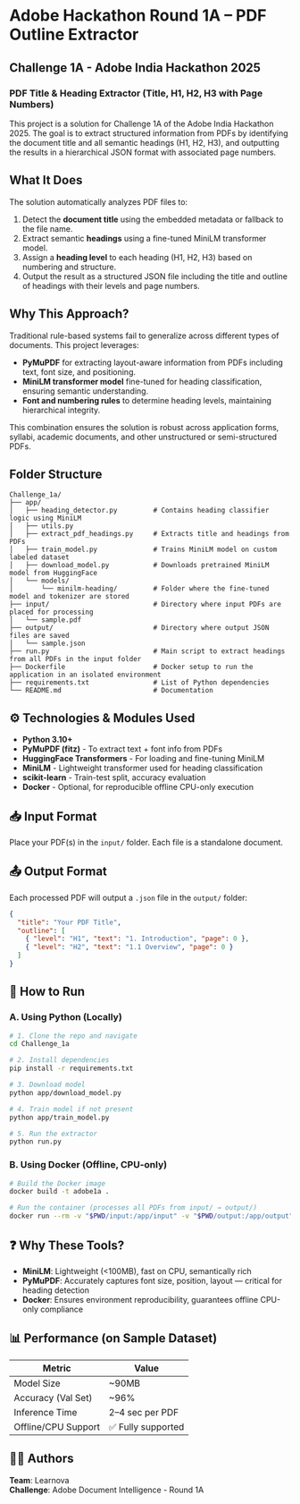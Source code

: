 # Adobe Hackathon Round 1A – PDF Outline Extractor

## Challenge 1A - Adobe India Hackathon 2025
### PDF Title & Heading Extractor (Title, H1, H2, H3 with Page Numbers)

This project is a solution for Challenge 1A of the Adobe India Hackathon 2025. The goal is to extract structured information from PDFs by identifying the document title and all semantic headings (H1, H2, H3), and outputting the results in a hierarchical JSON format with associated page numbers.

## What It Does

The solution automatically analyzes PDF files to:
1. Detect the **document title** using the embedded metadata or fallback to the file name.
2. Extract semantic **headings** using a fine-tuned MiniLM transformer model.
3. Assign a **heading level** to each heading (H1, H2, H3) based on numbering and structure.
4. Output the result as a structured JSON file including the title and outline of headings with their levels and page numbers.

## Why This Approach?

Traditional rule-based systems fail to generalize across different types of documents. This project leverages:
- **PyMuPDF** for extracting layout-aware information from PDFs including text, font size, and positioning.
- **MiniLM transformer model** fine-tuned for heading classification, ensuring semantic understanding.
- **Font and numbering rules** to determine heading levels, maintaining hierarchical integrity.

This combination ensures the solution is robust across application forms, syllabi, academic documents, and other unstructured or semi-structured PDFs.

## Folder Structure

```
Challenge_1a/
├── app/
│   ├── heading_detector.py         # Contains heading classifier logic using MiniLM
│   ├── utils.py
│   ├── extract_pdf_headings.py     # Extracts title and headings from PDFs
│   ├── train_model.py              # Trains MiniLM model on custom labeled dataset
│   ├── download_model.py           # Downloads pretrained MiniLM model from HuggingFace
│   └── models/
│       └── minilm-heading/         # Folder where the fine-tuned model and tokenizer are stored
├── input/                          # Directory where input PDFs are placed for processing
│   └── sample.pdf
├── output/                         # Directory where output JSON files are saved
│   └── sample.json
├── run.py                          # Main script to extract headings from all PDFs in the input folder
├── Dockerfile                      # Docker setup to run the application in an isolated environment
├── requirements.txt                # List of Python dependencies
└── README.md                       # Documentation
```

## ⚙️ Technologies & Modules Used
- **Python 3.10+**
- **PyMuPDF (fitz)** - To extract text + font info from PDFs
- **HuggingFace Transformers** - For loading and fine-tuning MiniLM
- **MiniLM** - Lightweight transformer used for heading classification
- **scikit-learn** - Train-test split, accuracy evaluation
- **Docker** - Optional, for reproducible offline CPU-only execution

## 📥 Input Format
Place your PDF(s) in the `input/` folder. Each file is a standalone document.

## 📤 Output Format
Each processed PDF will output a `.json` file in the `output/` folder:
```json
{
  "title": "Your PDF Title",
  "outline": [
    { "level": "H1", "text": "1. Introduction", "page": 0 },
    { "level": "H2", "text": "1.1 Overview", "page": 0 }
  ]
}
```

## 🚀  How to Run

### A. Using Python (Locally)

```bash
# 1. Clone the repo and navigate
cd Challenge_1a

# 2. Install dependencies
pip install -r requirements.txt

# 3. Download model
python app/download_model.py

# 4. Train model if not present
python app/train_model.py

# 5. Run the extractor
python run.py
```

### B. Using Docker (Offline, CPU-only)

```bash
# Build the Docker image
docker build -t adobe1a .

# Run the container (processes all PDFs from input/ → output/)
docker run --rm -v "$PWD/input:/app/input" -v "$PWD/output:/app/output" adobe1a
```

## ❓ Why These Tools?

- **MiniLM**: Lightweight (<100MB), fast on CPU, semantically rich
- **PyMuPDF**: Accurately captures font size, position, layout — critical for heading detection
- **Docker**: Ensures environment reproducibility, guarantees offline CPU-only compliance

## 📊 Performance (on Sample Dataset)

| Metric               | Value              |
|----------------------|--------------------|
| Model Size           | ~90MB              |
| Accuracy (Val Set)   | ~96%               |
| Inference Time       | 2–4 sec per PDF    |
| Offline/CPU Support  | ✅ Fully supported  |

## 👨‍💻 Authors
 
**Team**: Learnova  
**Challenge**: Adobe Document Intelligence - Round 1A
